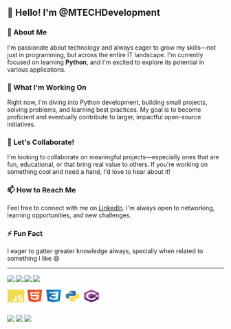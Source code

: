 ## 👋 Hello! I'm @MTECHDevelopment

### 👀 About Me
I'm passionate about technology and always eager to grow my skills—not just in programming, but across the entire IT landscape. I'm currently focused on learning **Python**, and I'm excited to explore its potential in various applications.

### 🌱 What I'm Working On
Right now, I'm diving into Python development, building small projects, solving problems, and learning best practices. My goal is to become proficient and eventually contribute to larger, impactful open-source initiatives.

### 💞️ Let's Collaborate!
I'm looking to collaborate on meaningful projects—especially ones that are fun, educational, or that bring real value to others. If you're working on something cool and need a hand, I'd love to hear about it!

### 📫 How to Reach Me
Feel free to connect with me on [LinkedIn](https://your-linkedin-url-here). I'm always open to networking, learning opportunities, and new challenges.

### ⚡ Fun Fact
I eager to gatter greater knowledge always, specially when related to something I like 😄

---

<!---
MTECHDevelopment/MTECHDevelopment is a ✨ special ✨ repository because its `README.md` (this file) appears on your GitHub profile.
You can click the Preview link to take a look at your changes.
--->

<a href="(https://github.com/MTECHDevelopment/MTECHDevelopment.git)">
  <img height=200 align="center" src="https://github-readme-stats.vercel.app/api?username=MTECHDevelopment" />
</a>
<a href="https://github.com/MTECHDevelopment/convoychat">
  <img height=200 align="center" src="https://github-readme-stats.vercel.app/api/top-langs?username=MTECHDevelopment&layout=compact&langs_count=8&card_width=320" />
</a>

<a href="(https://github.com/MTECHDevelopment/MTECHDevelopment.git)">
  <img align="center" src="[https://github-readme-stats.vercel.app](https://github.com/MTECHDevelopment/MTECHDevelopment.git)/api/pin/?username=MTECHDevelopment&repo=github-readme-stats" />
</a>
<a href="https://github.com/MTECHDevelopment/convoychat">
  <img align="center" src="[https://github-readme-stats.vercel.app](https://github.com/MTECHDevelopment/MTECHDevelopment.git)/api/pin/?username=MTECHDevelopment&repo=convoychat" />
</a>

<div style="display: inline_block"><br>
  <img align="center" alt="MTECH-Js" height="30" width="40" src="https://raw.githubusercontent.com/devicons/devicon/master/icons/javascript/javascript-plain.svg">
  <img align="center" alt="MTECH-HTML" height="30" width="40" src="https://raw.githubusercontent.com/devicons/devicon/master/icons/html5/html5-original.svg">
  <img align="center" alt="MTECH-CSS" height="30" width="40" src="https://raw.githubusercontent.com/devicons/devicon/master/icons/css3/css3-original.svg">
  <img align="center" alt="MTECH-Python" height="30" width="40" src="https://raw.githubusercontent.com/devicons/devicon/master/icons/python/python-original.svg">
  <img align="center" alt="MTECH-Csharp" height="30" width="40" src="https://raw.githubusercontent.com/devicons/devicon/master/icons/csharp/csharp-original.svg">
</div>

  ##

<div> 
  <a href="https://www.youtube.com/channel/UC_-uuuZbY0AAt9CViNzvc-Q" target="_blank"><img src="https://img.shields.io/badge/YouTube-FF0000?style=for-the-badge&logo=youtube&logoColor=white" target="_blank"></a>
  <a href = "mailto:mfalconpy@gmail.com"><img src="https://img.shields.io/badge/-Gmail-%23333?style=for-the-badge&logo=gmail&logoColor=white" target="_blank"></a>
  <a href="https://www.linkedin.com/in/mateus-lima-928301365" target="_blank"><img src="https://img.shields.io/badge/-LinkedIn-%230077B5?style=for-the-badge&logo=linkedin&logoColor=white" target="_blank"></a> 
  
</div>
